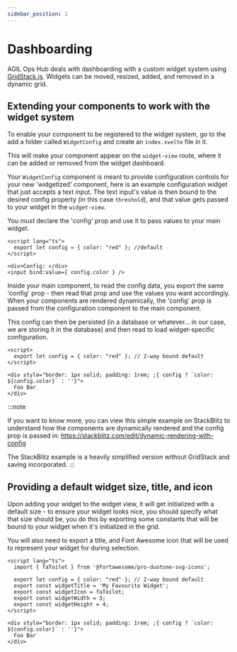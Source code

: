 ```yaml
---
sidebar_position: 1
---
```


# Dashboarding

AGIL Ops Hub deals with dashboarding with a custom widget system using [GridStack.js](https://gridstackjs.com/). Widgets
can be moved, resized, added, and removed in a dynamic grid.

## Extending your components to work with the widget system

To enable your component to be registered to the widget system, go to the add a folder called `WidgetConfig` and create an
`index.svelte` file in it.

This will make your component appear on the `widget-view` route, where it can be added or removed from the widget
dashboard.

Your `WidgetConfig` component is meant to provide configuration controls for your new 'widgetized' component, here is
an example configuration widget that just accepts a text input. The text input's value is then bound to the desired
config property (in this case `threshold`), and that value gets passed to your widget in the `widget-view`.

You _must_ declare the 'config' prop and use it to pass values to your main widget.

```tsx title=MyFavouriteComponent/WidgetConfig/index.svelte
<script lang="ts">
  export let config = { color: "red" }; //default
</script>

<div>Config: </div>
<input bind:value={ config.color } />

```

Inside your main component, to read the config data, you export the same 'config' prop - then read that prop and use
the values you want accordingly. When your components are rendered dynamically, the 'config' prop is passed from the
configuration component to the main component.

This config can then be persisted (in a database or whatever... in our case, we are storing it in the database) and then
read to load widget-specific configuration.

```tsx title=MyFavouriteComponent/index.svelte
<script>
  export let config = { color: "red" }; // 2-way bound default
</script>

<div style="border: 1px solid; padding: 1rem; ;{ config ? `color: ${config.color}` : ''}">
  Foo Bar
</div>

```

:::note

If you want to know more, you can view this simple example on StackBlitz to understand how the components are
dynamically rendered and the config prop is passed in: https://stackblitz.com/edit/dynamic-rendering-with-config

The StackBlitz example is a heavily simplified version without GridStack and saving incorporated.
:::

## Providing a default widget size, title, and icon

Upon adding your widget to the widget view, it will get initialized with a default size - to ensure your widget looks
nice, you should specify what that size should be, you do this by exporting some constants that will be bound to your
widget when it's initialized in the grid.

You will also need to export a title, and Font Awesome icon that will be used to represent your widget for during
selection.

```tsx title=MyFavouriteComponent/index.svelte {5-8}
<script lang="ts">
  import { faToilet } from '@fortawesome/pro-duotone-svg-icons';

  export let config = { color: "red" }; // 2-way bound default
  export const widgetTitle = 'My Favourite Widget';
  export const widgetIcon = faToilet;
  export const widgetWidth = 3;
  export const widgetHeight = 4;
</script>

<div style="border: 1px solid; padding: 1rem; ;{ config ? `color: ${config.color}` : ''}">
  Foo Bar
</div>

```
